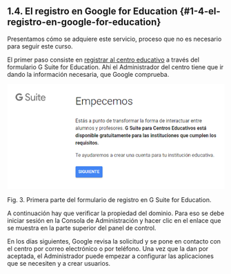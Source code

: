 ## 1.4\. El registro en Google for Education {#1-4-el-registro-en-google-for-education}

Presentamos cómo se adquiere este servicio, proceso que no es necesario para seguir este curso.

El primer paso consiste en [registrar al centro educativo](https://www.google.com/url?q=https://support.google.com/a/answer/2856827?hl%3Des&sa=D&ust=1540994740405000) a través del formulario G Suite for Education. Ahí el Administrador del centro tiene que ir dando la información necesaria, que Google comprueba.

![](images/image43.png)

Fig. 3\. Primera parte del formulario de registro en G Suite for Education.

A continuación hay que verificar la propiedad del dominio. Para eso se debe iniciar sesión en la Consola de Administración y hacer clic en el enlace que se muestra en la parte superior del panel de control.

En los días siguientes, Google revisa la solicitud y se pone en contacto con el centro por correo electrónico o por teléfono. Una vez que la dan por aceptada, el Administrador puede empezar a configurar las aplicaciones que se necesiten y a crear usuarios.